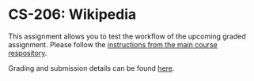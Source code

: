 # CS-206: Wikipedia

This assignment allows you to test the workflow of the upcoming graded
assignment. Please follow the [instructions from the main course
respository](https://gitlab.epfl.ch/lamp/cs206-2020/blob/master/homeworks/homework8-wikipedia/README.md).

Grading and submission details can be found [here](https://gitlab.epfl.ch/lamp/cs206-2020/blob/master/homeworks/instructions/grading-and-submission.md).
